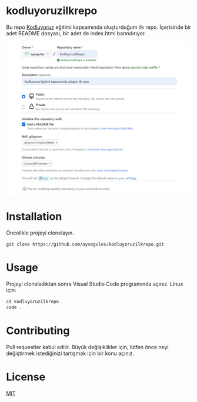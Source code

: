 # kodluyoruzilkrepo
Bu repo [Kodluyoruz](https://kodluyoruz.org/) eğitimi kapsamında oluşturduğum ilk repo. İçerisinde bir adet README dosyası, bir adet de index.html barındırıyor.

![Alt text](<Screenshot 2023-08-13 134831.png>)

# Installation
Öncelikle projeyi clonelayın.
```
git clone https://github.com/aysegules/kodluyoruzilkrepo.git
```
# Usage 
Projeyi cloneladıktan sonra Visual Studio Code programında açınız.
Linux için:
```
cd kodluyoruzilkrepo
code .
```

# Contributing
Pull requestler kabul edilir. Büyük değişiklikler için, lütfen önce neyi değiştirmek istediğinizi tartışmak için bir konu açınız.

# License
[MIT](https://choosealicense.com/licenses/mit/)
